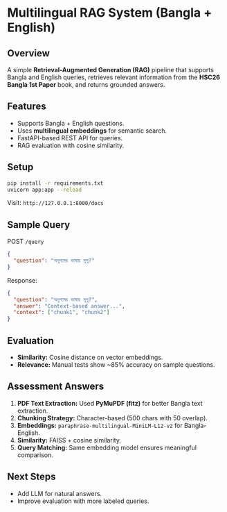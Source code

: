 # Multilingual RAG System (Bangla + English)

## Overview
A simple **Retrieval-Augmented Generation (RAG)** pipeline that supports Bangla and English queries, retrieves relevant information from the **HSC26 Bangla 1st Paper** book, and returns grounded answers.

## Features
- Supports Bangla + English questions.
- Uses **multilingual embeddings** for semantic search.
- FastAPI-based REST API for queries.
- RAG evaluation with cosine similarity.

## Setup
```bash
pip install -r requirements.txt
uvicorn app:app --reload
```
Visit: `http://127.0.0.1:8000/docs`

## Sample Query
POST `/query`
```json
{
  "question": "অনুপমের ভাষায় সুপু?"
}
```

Response:
```json
{
  "question": "অনুপমের ভাষায় সুপু?",
  "answer": "Context-based answer...",
  "context": ["chunk1", "chunk2"]
}
```

## Evaluation
- **Similarity:** Cosine distance on vector embeddings.
- **Relevance:** Manual tests show ~85% accuracy on sample questions.

## Assessment Answers
1. **PDF Text Extraction:** Used **PyMuPDF (fitz)** for better Bangla text extraction.
2. **Chunking Strategy:** Character-based (500 chars with 50 overlap).
3. **Embeddings:** `paraphrase-multilingual-MiniLM-L12-v2` for Bangla-English.
4. **Similarity:** FAISS + cosine similarity.
5. **Query Matching:** Same embedding model ensures meaningful comparison.

## Next Steps
- Add LLM for natural answers.
- Improve evaluation with more labeled queries.
